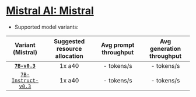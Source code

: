 # [Mistral AI: Mistral](https://huggingface.co/mistralai) 
* Supported model variants:

| Variant (Mistral) | Suggested resource allocation | Avg prompt throughput | Avg generation throughput |
|:----------:|:----------:|:----------:|:----------:|
|[**`7B-v0.3`**](https://huggingface.co/mistralai/Mistral-7B-v0.3)| 1x a40 | - tokens/s | - tokens/s |
|[`7B-Instruct-v0.3`](https://huggingface.co/mistralai/Mistral-7B-Instruct-v0.3)| 1x a40 | - tokens/s | - tokens/s|
